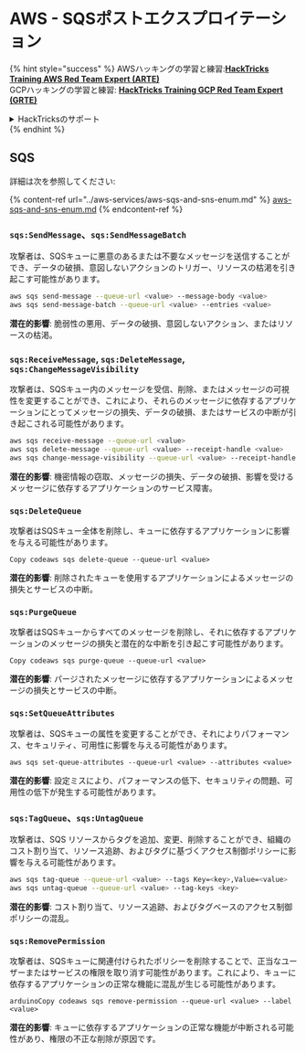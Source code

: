 # AWS - SQSポストエクスプロイテーション

{% hint style="success" %}
AWSハッキングの学習と練習:<img src="/.gitbook/assets/image.png" alt="" data-size="line">[**HackTricks Training AWS Red Team Expert (ARTE)**](https://training.hacktricks.xyz/courses/arte)<img src="/.gitbook/assets/image.png" alt="" data-size="line">\
GCPハッキングの学習と練習: <img src="/.gitbook/assets/image (2).png" alt="" data-size="line">[**HackTricks Training GCP Red Team Expert (GRTE)**<img src="/.gitbook/assets/image (2).png" alt="" data-size="line">](https://training.hacktricks.xyz/courses/grte)

<details>

<summary>HackTricksのサポート</summary>

* [**サブスクリプションプラン**](https://github.com/sponsors/carlospolop)をチェック！
* 💬 [**Discordグループ**](https://discord.gg/hRep4RUj7f)に参加するか、[**telegramグループ**](https://t.me/peass)に参加するか、**Twitter** 🐦 [**@hacktricks\_live**](https://twitter.com/hacktricks\_live)**をフォロー**してください。
* **HackTricks**と**HackTricks Cloud**のgithubリポジトリにPRを提出して**ハッキングトリックを共有**してください。

</details>
{% endhint %}

## SQS

詳細は次を参照してください:

{% content-ref url="../aws-services/aws-sqs-and-sns-enum.md" %}
[aws-sqs-and-sns-enum.md](../aws-services/aws-sqs-and-sns-enum.md)
{% endcontent-ref %}

### `sqs:SendMessage`、`sqs:SendMessageBatch`

攻撃者は、SQSキューに悪意のあるまたは不要なメッセージを送信することができ、データの破損、意図しないアクションのトリガー、リソースの枯渇を引き起こす可能性があります。
```bash
aws sqs send-message --queue-url <value> --message-body <value>
aws sqs send-message-batch --queue-url <value> --entries <value>
```
**潜在的影響**: 脆弱性の悪用、データの破損、意図しないアクション、またはリソースの枯渇。

### `sqs:ReceiveMessage`, `sqs:DeleteMessage`,  `sqs:ChangeMessageVisibility`

攻撃者は、SQSキュー内のメッセージを受信、削除、またはメッセージの可視性を変更することができ、これにより、それらのメッセージに依存するアプリケーションにとってメッセージの損失、データの破損、またはサービスの中断が引き起こされる可能性があります。
```bash
aws sqs receive-message --queue-url <value>
aws sqs delete-message --queue-url <value> --receipt-handle <value>
aws sqs change-message-visibility --queue-url <value> --receipt-handle <value> --visibility-timeout <value>
```
**潜在的影響**: 機密情報の窃取、メッセージの損失、データの破損、影響を受けるメッセージに依存するアプリケーションのサービス障害。

### `sqs:DeleteQueue`

攻撃者はSQSキュー全体を削除し、キューに依存するアプリケーションに影響を与える可能性があります。
```arduino
Copy codeaws sqs delete-queue --queue-url <value>
```
**潜在的影響**: 削除されたキューを使用するアプリケーションによるメッセージの損失とサービスの中断。

### `sqs:PurgeQueue`

攻撃者はSQSキューからすべてのメッセージを削除し、それに依存するアプリケーションのメッセージの損失と潜在的な中断を引き起こす可能性があります。
```arduino
Copy codeaws sqs purge-queue --queue-url <value>
```
**潜在的影響**: パージされたメッセージに依存するアプリケーションによるメッセージの損失とサービスの中断。

### `sqs:SetQueueAttributes`

攻撃者は、SQSキューの属性を変更することができ、それによりパフォーマンス、セキュリティ、可用性に影響を与える可能性があります。
```arduino
aws sqs set-queue-attributes --queue-url <value> --attributes <value>
```
**潜在的影響**: 設定ミスにより、パフォーマンスの低下、セキュリティの問題、可用性の低下が発生する可能性があります。

### `sqs:TagQueue`、`sqs:UntagQueue`

攻撃者は、SQS リソースからタグを追加、変更、削除することができ、組織のコスト割り当て、リソース追跡、およびタグに基づくアクセス制御ポリシーに影響を与える可能性があります。
```bash
aws sqs tag-queue --queue-url <value> --tags Key=<key>,Value=<value>
aws sqs untag-queue --queue-url <value> --tag-keys <key>
```
**潜在的影響**: コスト割り当て、リソース追跡、およびタグベースのアクセス制御ポリシーの混乱。

### `sqs:RemovePermission`

攻撃者は、SQSキューに関連付けられたポリシーを削除することで、正当なユーザーまたはサービスの権限を取り消す可能性があります。これにより、キューに依存するアプリケーションの正常な機能に混乱が生じる可能性があります。
```arduino
arduinoCopy codeaws sqs remove-permission --queue-url <value> --label <value>
```
**潜在的影響**: キューに依存するアプリケーションの正常な機能が中断される可能性があり、権限の不正な削除が原因です。

